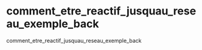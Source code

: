 # comment_etre_reactif_jusquau_reseau_exemple_back
comment_etre_reactif_jusquau_reseau_exemple_back
